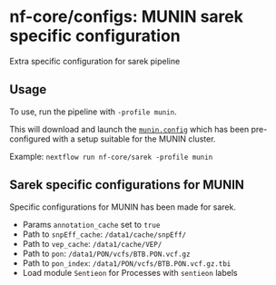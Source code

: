 # nf-core/configs: MUNIN sarek specific configuration

Extra specific configuration for sarek pipeline

## Usage

To use, run the pipeline with `-profile munin`.

This will download and launch the [`munin.config`](../conf/pipeline/sarek/munin.config) which has been pre-configured with a setup suitable for the MUNIN cluster.

Example: `nextflow run nf-core/sarek -profile munin`

## Sarek specific configurations for MUNIN

Specific configurations for MUNIN has been made for sarek.

* Params `annotation_cache` set to `true`
* Path to `snpEff_cache`: `/data1/cache/snpEff/`
* Path to `vep_cache`: `/data1/cache/VEP/`
* Path to `pon`: `/data1/PON/vcfs/BTB.PON.vcf.gz`
* Path to `pon_index`: `/data1/PON/vcfs/BTB.PON.vcf.gz.tbi`
* Load module `Sentieon` for Processes with `sentieon` labels